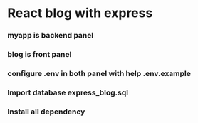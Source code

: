 # React blog with express 



### myapp is backend panel 



### blog is front panel

### configure .env in both panel with help .env.example
### Import database express_blog.sql
### Install all dependency
